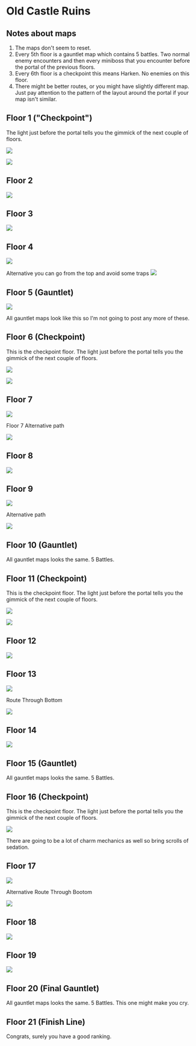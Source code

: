 # Old Castle Ruins

## Notes about maps
1. The maps don't seem to reset.
2. Every 5th floor is a gauntlet map which contains 5 battles. Two normal enemy encounters and then every miniboss that you encounter before the portal of the previous floors. 
3. Every 6th floor is a checkpoint this means Harken. No enemies on this floor. 
4. There might be better routes, or you might have slightly different map. Just pay attention to the pattern of the layout around the portal if your map isn't similar. 

## Floor 1 ("Checkpoint")
The light just before the portal tells you the gimmick of the next couple of floors.

![](img/old-gimmick1-p1.png)

![](img/old-gimmick1-p2.png)

## Floor 2
![](img/old-floor2.png)

## Floor 3
![](img/old-floor3.png)

## Floor 4
![](img/old-better-floor4.png)

Alternative you can go from the top and avoid some traps
![](img/old-floor4full-alt.jpg)

## Floor 5 (Gauntlet)
![](img/old-floor5gauntlet.png)

All gauntlet maps look like this so I'm not going to post any more of these.

## Floor 6 (Checkpoint)
This is the checkpoint floor. The light just before the portal tells you the gimmick of the next couple of floors.

![](img/old-gimmick6-p1.png)

![](img/old-gimmick6-p2.png)

## Floor 7
![](img/old-floor7.png)

Floor 7 Alternative path

![](img/old-floor7-alt.png)

## Floor 8
![](img/old-floor8.png)

## Floor 9
![](img/old-floor9.png)

Alternative path

![](img/old-floor9-alt.png)

## Floor 10 (Gauntlet)
All gauntlet maps looks the same. 5 Battles.

## Floor 11 (Checkpoint)
This is the checkpoint floor. The light just before the portal tells you the gimmick of the next couple of floors.

![](img/old-gimmick11-p1.png)

![](img/old-gimmick11-p2.png)

## Floor 12
![](img/old-floor12.png)

## Floor 13
![](img/old-floor13.png)

Route Through Bottom

![](img/old-floor13-alt.png)

## Floor 14
![](img/old-floor14.png)

## Floor 15 (Gauntlet)
All gauntlet maps looks the same. 5 Battles.

## Floor 16 (Checkpoint)
This is the checkpoint floor. The light just before the portal tells you the gimmick of the next couple of floors.

![](img/old-gimmick16-p1.png)

There are going to be a lot of charm mechanics as well so bring scrolls of sedation. 

## Floor 17
![](img/old-floor17.png)

Alternative Route Through Bootom

![](img/old-floor17-alt.png)

## Floor 18
![](img/old-floor18.png)

## Floor 19
![](img/old-floor19.png)

## Floor 20 (Final Gauntlet)
All gauntlet maps looks the same. 5 Battles. This one might make you cry.

## Floor 21 (Finish Line)
Congrats, surely you have a good ranking.
